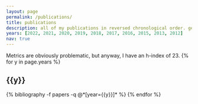 ```yaml
---
layout: page
permalink: /publications/
title: publications
description: all of my publications in reversed chronological order. generated by jekyll-scholar.
years: [2022, 2021, 2020, 2019, 2018, 2017, 2016, 2015, 2013, 2012]
nav: true
---
```


<div class="publications">
Metrics are obviously problematic, but anyway, I have an h-index of 23.
{% for y in page.years %}
  <h2 class="year">{{y}}</h2>
  {% bibliography -f papers -q @*[year={{y}}]* %}
{% endfor %}

</div>
